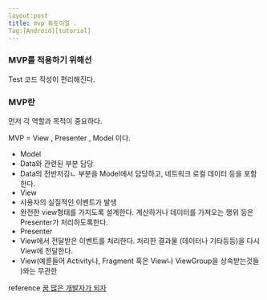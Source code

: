 ```yaml
---
layout:post
title: mvp 튜토이얼 . 
Tag:[Android][tutorial]
---
```


### MVP를 적용하기 위해선 
Test 코드 작성이 편리해진다. 

### MVP란
먼저 각 역할과 목적이 중요하다. 

MVP = View , Presenter , Model 이다. 

- Model
 - Data와 관련된 부분 담당
 - Data의 전반저깅ㄴ 부분을 Model에서 담당하고, 네트워크 로컬 데이터 등을 포함한다.
- View
 - 사용자의 실질적인 이벤트가 발생
 - 완전한 view형태를 가지도록 설계한다. 계산하거나 데이터를 가져오는 행위 등은 Presenter가 처리하도록한다. 
- Presenter
 - View에서 전달받은 이벤트를 처리한다. 처리한 결과물 (데이터나 기타등등)을 다시 View에 전달한다. 
 - View(예륻들어 Activity나, Fragment 혹은 View나 ViewGroup을 상속받는것들 )와는 무관한 






reference
[꿈 많은 개발자가 되자](http://thdev.tech/androiddev/2016/10/12/Android-MVP-Intro.html)